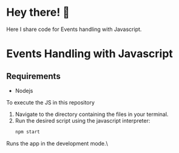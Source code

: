 # Hey there! 👋
Here I share code for Events handling with Javascript.
# Events Handling with Javascript

## Requirements
*  Nodejs
    
   
To execute the JS  in this repository

1.  Navigate to the directory containing the files in your terminal.
2.  Run the desired script using the javascript interpreter:
    ```bash
    npm start
    ```
Runs the app in the development mode.\

    
    
